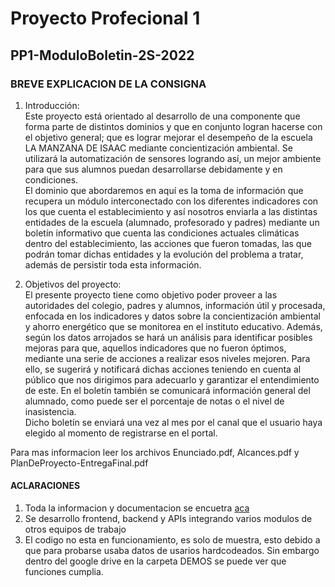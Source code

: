 # Proyecto Profecional 1

## PP1-ModuloBoletin-2S-2022

### BREVE EXPLICACION DE LA CONSIGNA

1) Introducción:\
Este proyecto está orientado al desarrollo de una componente que forma parte de distintos dominios y que en conjunto logran hacerse con el objetivo general; que es lograr mejorar el desempeño de la escuela LA MANZANA DE ISAAC mediante concientización ambiental. Se utilizará la automatización de sensores logrando así, un mejor ambiente para que sus alumnos puedan desarrollarse debidamente y en condiciones.\
El dominio que abordaremos en aquí es la toma de información que recupera un módulo interconectado con los diferentes indicadores con los que cuenta el establecimiento y así nosotros enviarla a las distintas entidades de la escuela (alumnado, profesorado y padres) mediante un boletín informativo que cuenta las condiciones actuales climáticas dentro del establecimiento, las acciones que fueron tomadas, las que podrán tomar dichas entidades y la evolución del problema a tratar, además de persistir toda esta información.

2) Objetivos del proyecto:\
El presente proyecto tiene como objetivo poder proveer a las autoridades del colegio, padres y alumnos, información útil y procesada, enfocada en los indicadores y datos sobre la concientización ambiental y ahorro energético que se monitorea en el instituto educativo. Además, según los datos arrojados se hará un análisis para identificar posibles mejoras para que, aquellos indicadores que no fueron óptimos, mediante una serie de acciones a realizar esos niveles mejoren. Para ello, se sugerirá y notificará dichas acciones teniendo en cuenta al público que nos dirigimos para adecuarlo y garantizar el entendimiento de este. En el boletín también se comunicará información general del alumnado, como puede ser el porcentaje de notas o el nivel de inasistencia.\
Dicho boletín se enviará una vez al mes por el canal que el usuario haya elegido al momento de registrarse en el portal.

Para mas informacion leer los archivos Enunciado.pdf, Alcances.pdf y PlanDeProyecto-EntregaFinal.pdf

#### ACLARACIONES

1) Toda la informacion y documentacion se encuetra [aca](https://drive.google.com/drive/folders/10JU3ymDW7bmx9e54_Mvn-Qzr1st2EbLV?usp=share_link)
1) Se desarrollo frontend, backend y APIs integrando varios modulos de otros equipos de trabajo
3) El codigo no esta en funcionamiento, es solo de muestra, esto debido a que para probarse usaba datos de usarios hardcodeados.
Sin embargo dentro del google drive en la carpeta DEMOS se puede ver que funciones cumplia.
